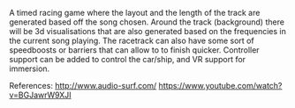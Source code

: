A timed racing game where the layout and the length of the track are generated based off the song chosen. 
Around the track (background) there will be 3d visualisations that are also generated based on the frequencies in the current song playing. 
The racetrack can also have some sort of speedboosts or barriers that can allow to to finish quicker.
Controller support can be added to control the car/ship, and VR support for immersion.

References:
http://www.audio-surf.com/
https://www.youtube.com/watch?v=BGJawrW9XJI
